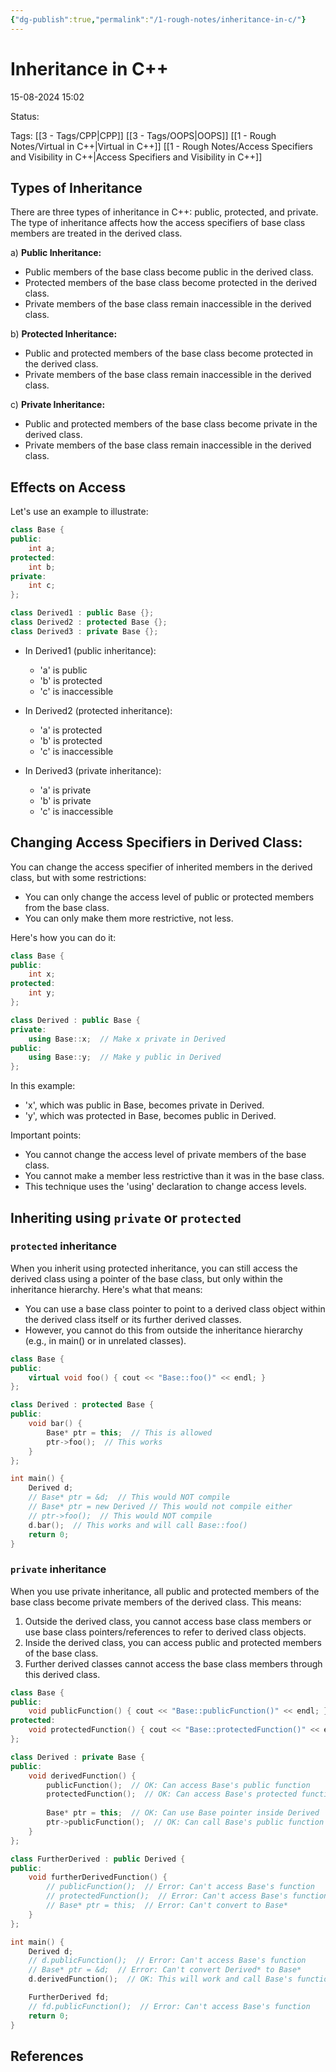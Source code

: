 ```yaml
---
{"dg-publish":true,"permalink":"/1-rough-notes/inheritance-in-c/"}
---
```



# Inheritance in C++

15-08-2024 15:02

Status: 

Tags: [[3 - Tags/CPP\|CPP]] [[3 - Tags/OOPS\|OOPS]] [[1 - Rough Notes/Virtual in C++\|Virtual in C++]] [[1 - Rough Notes/Access Specifiers and Visibility in C++\|Access Specifiers and Visibility in C++]]


## Types of Inheritance

There are three types of inheritance in C++: public, protected, and private. The type of inheritance affects how the access specifiers of base class members are treated in the derived class.

a) **Public Inheritance:**
   - Public members of the base class become public in the derived class.
   - Protected members of the base class become protected in the derived class.
   - Private members of the base class remain inaccessible in the derived class.

b) **Protected Inheritance:**
   - Public and protected members of the base class become protected in the derived class.
   - Private members of the base class remain inaccessible in the derived class.

c) **Private Inheritance:**
   - Public and protected members of the base class become private in the derived class.
   - Private members of the base class remain inaccessible in the derived class.

## Effects on Access

Let's use an example to illustrate:

```cpp
class Base {
public:
    int a;
protected:
    int b;
private:
    int c;
};

class Derived1 : public Base {};
class Derived2 : protected Base {};
class Derived3 : private Base {};
```

- In Derived1 (public inheritance):
  - 'a' is public
  - 'b' is protected
  - 'c' is inaccessible

- In Derived2 (protected inheritance):
  - 'a' is protected
  - 'b' is protected
  - 'c' is inaccessible

- In Derived3 (private inheritance):
  - 'a' is private
  - 'b' is private
  - 'c' is inaccessible

## Changing Access Specifiers in Derived Class:

You can change the access specifier of inherited members in the derived class, but with some restrictions:

- You can only change the access level of public or protected members from the base class.
- You can only make them more restrictive, not less.

Here's how you can do it:

```cpp
class Base {
public:
    int x;
protected:
    int y;
};

class Derived : public Base {
private:
    using Base::x;  // Make x private in Derived
public:
    using Base::y;  // Make y public in Derived
};
```

In this example:
- 'x', which was public in Base, becomes private in Derived.
- 'y', which was protected in Base, becomes public in Derived.

Important points:
- You cannot change the access level of private members of the base class.
- You cannot make a member less restrictive than it was in the base class.
- This technique uses the 'using' declaration to change access levels.

## Inheriting using `private` or `protected`

### `protected` inheritance
When you inherit using protected inheritance, you can still access the derived class using a pointer of the base class, but only within the inheritance hierarchy. Here's what that means:

- You can use a base class pointer to point to a derived class object within the derived class itself or its further derived classes.
- However, you cannot do this from outside the inheritance hierarchy (e.g., in main() or in unrelated classes).

```cpp
class Base {
public:
    virtual void foo() { cout << "Base::foo()" << endl; }
};

class Derived : protected Base {
public:
    void bar() {
        Base* ptr = this;  // This is allowed
        ptr->foo();  // This works
    }
};

int main() {
    Derived d;
    // Base* ptr = &d;  // This would NOT compile
    // Base* ptr = new Derived // This would not compile either
    // ptr->foo();  // This would NOT compile
    d.bar();  // This works and will call Base::foo()
    return 0;
}
```


### `private` inheritance
When you use private inheritance, all public and protected members of the base class become private members of the derived class. This means:

1. Outside the derived class, you cannot access base class members or use base class pointers/references to refer to derived class objects.
2. Inside the derived class, you can access public and protected members of the base class.
3. Further derived classes cannot access the base class members through this derived class.
```cpp
class Base {
public:
    void publicFunction() { cout << "Base::publicFunction()" << endl; }
protected:
    void protectedFunction() { cout << "Base::protectedFunction()" << endl; }
};

class Derived : private Base {
public:
    void derivedFunction() {
        publicFunction();  // OK: Can access Base's public function
        protectedFunction();  // OK: Can access Base's protected function
        
        Base* ptr = this;  // OK: Can use Base pointer inside Derived
        ptr->publicFunction();  // OK: Can call Base's public function through pointer
    }
};

class FurtherDerived : public Derived {
public:
    void furtherDerivedFunction() {
        // publicFunction();  // Error: Can't access Base's function
        // protectedFunction();  // Error: Can't access Base's function
        // Base* ptr = this;  // Error: Can't convert to Base*
    }
};

int main() {
    Derived d;
    // d.publicFunction();  // Error: Can't access Base's function
    // Base* ptr = &d;  // Error: Can't convert Derived* to Base*
    d.derivedFunction();  // OK: This will work and call Base's functions

    FurtherDerived fd;
    // fd.publicFunction();  // Error: Can't access Base's function
    return 0;
}
```
## References